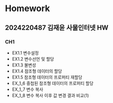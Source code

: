 # Homework 
## 2024220487 김재윤 사물인터넷 HW
### CH1
+ EX1.1 변수설정 
+ EX1.2 변수선언 및 할당 
+ EX1.3 불변성
+ EX1.4 참조형 데이터의 할당
+ EX1.5 참조형 데이터의 프로퍼티 재할당
+ EX_1_6 중첩된 참조형 데이터의 프로퍼티 할당  
+ EX_1_7 변수 복사  
+ EX_1_8 변수 복사 이후 값 변경 결과 비교(1)  
